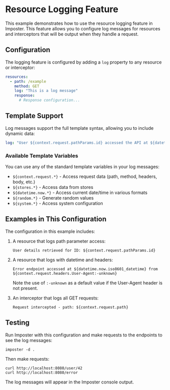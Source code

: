 # Resource Logging Feature

This example demonstrates how to use the resource logging feature in Imposter. This feature allows you to configure log messages for resources and interceptors that will be output when they handle a request.

## Configuration

The logging feature is configured by adding a `log` property to any resource or interceptor:

```yaml
resources:
  - path: /example
    method: GET
    log: "This is a log message"
    response:
      # Response configuration...
```

## Template Support

Log messages support the full template syntax, allowing you to include dynamic data:

```yaml
log: "User ${context.request.pathParams.id} accessed the API at ${datetime.now.iso8601_datetime}"
```

### Available Template Variables

You can use any of the standard template variables in your log messages:

- `${context.request.*}` - Access request data (path, method, headers, body, etc.)
- `${stores.*}` - Access data from stores
- `${datetime.now.*}` - Access current date/time in various formats
- `${random.*}` - Generate random values
- `${system.*}` - Access system configuration

## Examples in This Configuration

The configuration in this example includes:

1. A resource that logs path parameter access:
   ```
   User details retrieved for ID: ${context.request.pathParams.id}
   ```

2. A resource that logs with datetime and headers:
   ```
   Error endpoint accessed at ${datetime.now.iso8601_datetime} from ${context.request.headers.User-Agent:-unknown}
   ```
   Note the use of `:-unknown` as a default value if the User-Agent header is not present.

3. An interceptor that logs all GET requests:
   ```
   Request intercepted - path: ${context.request.path}
   ```

## Testing

Run Imposter with this configuration and make requests to the endpoints to see the log messages:

```
imposter -d .
```

Then make requests:
```
curl http://localhost:8080/user/42
curl http://localhost:8080/error
```

The log messages will appear in the Imposter console output.